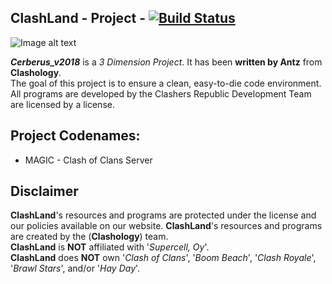 ## ClashLand - Project - [![Build Status](https://dev.azure.com/Antzsmt/Cerberus_v2018/_apis/build/status/Cerberus_v2018?branchName=master)](https://dev.azure.com/Antberus_v2018/_build/latest?definitionId=4&branchName=master)

![Image alt text](https://snipboard.io/sRec9M.jpg)

***Cerberus_v2018*** is a _3 Dimension Project_.
It has been **written by Antz** from **Clashology**.  
The goal of this project is to ensure a clean, easy-to-die code environment.
All programs are developed by the Clashers Republic Development Team are licensed by a license.

## Project Codenames:
* MAGIC - Clash of Clans Server

## Disclaimer
**ClashLand**'s resources and programs are protected under the license and our policies available on our website.
**ClashLand**'s resources and programs are created by the (**Clashology**) team.  
**ClashLand** is **NOT** affiliated with '_Supercell, Oy_'.  
**ClashLand** does **NOT** own '_Clash of Clans_', '_Boom Beach_', '_Clash Royale_', '_Brawl Stars_', and/or '_Hay Day_'.
